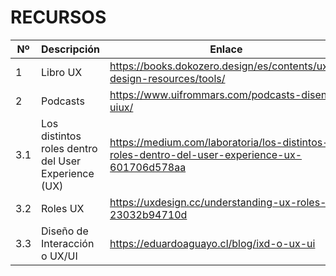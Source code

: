 
# RECURSOS


| Nº | Descripción | Enlace |
| ------ | ------ | ----------------- |
| 1 |  Libro UX  | https://books.dokozero.design/es/contents/uxui-design-resources/tools/ |
| 2 |  Podcasts  | https://www.uifrommars.com/podcasts-diseno-uiux/ |
| 3.1 |  Los distintos roles dentro del User Experience (UX)  | https://medium.com/laboratoria/los-distintos-roles-dentro-del-user-experience-ux-601706d578aa |
| 3.2 |  Roles UX | https://uxdesign.cc/understanding-ux-roles-23032b94710d |
| 3.3 |  Diseño de Interacción o UX/UI | https://eduardoaguayo.cl/blog/ixd-o-ux-ui |










